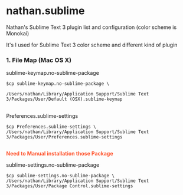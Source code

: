# nathan.sublime
Nathan's Sublime Text 3 plugin list and configuration (color scheme is Monokai)

It's I used for Sublime Text 3 color scheme and different kind of plugin


### 1. File Map (Mac OS X)


sublime-keymap.no-sublime-package

```shell
$cp sublime-keymap.no-sublime-package \

/Users/nathan/Library/Application Support/Sublime Text 3/Packages/User/Default (OSX).sublime-keymap
```
##

Preferences.sublime-settings
```shell
$cp Preferences.sublime-settings \ 
/Users/nathan/Library/Application Support/Sublime Text 3/Packages/User/Preferences.sublime-settings
```
##

<font color="#FF5731">__Need to Manual installation those Package__</font>

sublime-settings.no-sublime-package 

```shell
$cp sublime-settings.no-sublime-package \ 
/Users/nathan/Library/Application Support/Sublime Text 3/Packages/User/Package Control.sublime-settings
```

